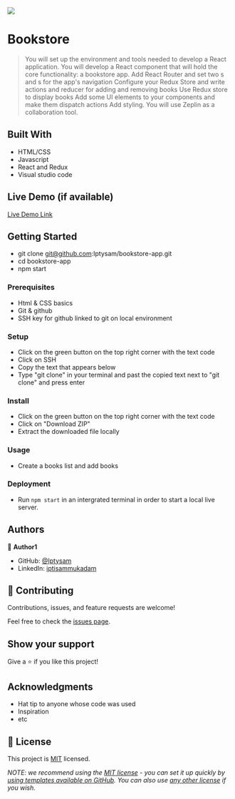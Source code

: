 ![](https://img.shields.io/badge/Microverse-blueviolet)

# Bookstore

> You will set up the environment and tools needed to develop a React application.
> You will develop a React component that will hold the core functionality: a bookstore app.
> Add React Router and set two <Route>s and <Link>s for the app's navigation
> Configure your Redux Store and write actions and reducer for adding and removing books
> Use Redux store to display books
> Add some UI elements to your components and make them dispatch actions
> Add styling.
> You will use Zeplin as a collaboration tool.

## Built With

- HTML/CSS
- Javascript
- React and Redux
- Visual studio code

## Live Demo (if available)

[Live Demo Link](https://iptysam.github.io/bookstore-app/)


## Getting Started

- git clone git@github.com:Iptysam/bookstore-app.git
- cd bookstore-app
- npm start

### Prerequisites
- Html & CSS basics
- Git & github
- SSH key for github linked to git on local environment

### Setup
- Click on the green button on the top right corner with the text code
- Click on SSH
- Copy the text that appears below 
- Type "git clone" in your terminal and past the copied text next to "git clone" and press enter

### Install
- Click on the green button on the top right corner with the text code
- Click on "Download ZIP"
- Extract the downloaded file locally

### Usage
- Create a books list and add books

### Deployment
- Run `npm start` in an intergrated terminal in order to start a local live server.


## Authors

👤 **Author1**

- GitHub: [@Iptysam](https://github.com/Iptysam)
- LinkedIn: [iptisammukadam](https://linkedin.com/in/iptisam-mukadam-4b2b39239)



## 🤝 Contributing

Contributions, issues, and feature requests are welcome!

Feel free to check the [issues page](../../issues/).

## Show your support

Give a ⭐️ if you like this project!

## Acknowledgments

- Hat tip to anyone whose code was used
- Inspiration
- etc

## 📝 License

This project is [MIT](./LICENSE.MD) licensed.

_NOTE: we recommend using the [MIT license](https://choosealicense.com/licenses/mit/) - you can set it up quickly by [using templates available on GitHub](https://docs.github.com/en/communities/setting-up-your-project-for-healthy-contributions/adding-a-license-to-a-repository). You can also use [any other license](https://choosealicense.com/licenses/) if you wish._
